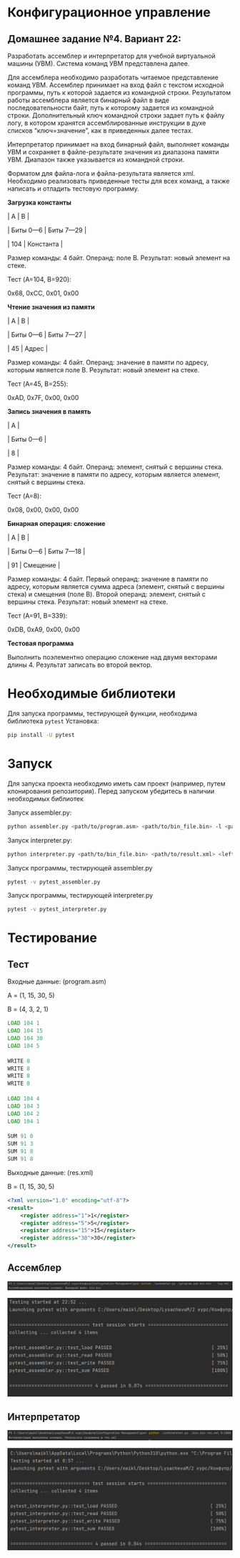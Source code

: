 # Конфигурационное управление
## Домашнее задание №4. Вариант 22:

Разработать ассемблер и интерпретатор для учебной виртуальной машины 
(УВМ). Система команд УВМ представлена далее. 

Для ассемблера необходимо разработать читаемое представление команд 
УВМ. Ассемблер принимает на вход файл с текстом исходной программы, путь к 
которой задается из командной строки. Результатом работы ассемблера является 
бинарный файл в виде последовательности байт, путь к которому задается из 
командной строки. Дополнительный ключ командной строки задает путь к файлу
логу, в котором хранятся ассемблированные инструкции в духе списков 
“ключ=значение”, как в приведенных далее тестах. 

Интерпретатор принимает на вход бинарный файл, выполняет команды УВМ 
и сохраняет в файле-результате значения из диапазона памяти УВМ. Диапазон 
также указывается из командной строки. 

Форматом для файла-лога и файла-результата является xml. 
Необходимо реализовать приведенные тесты для всех команд, а также 
написать и отладить тестовую программу.

**Загрузка константы**

| A | B |

| Биты 0—6 | Биты 7—29 |

| 104 | Константа |

Размер команды: 4 байт. Операнд: поле B. Результат: новый элемент на стеке. 

Тест (A=104, B=920):

0x68, 0xCC, 0x01, 0x00 

**Чтение значения из памяти**

| A | B |

| Биты 0—6 | Биты 7—27 |

| 45 | Адрес |

Размер команды: 4 байт. Операнд: значение в памяти по адресу, которым 
является поле B. Результат: новый элемент на стеке. 

Тест (A=45, B=255):

0xAD, 0x7F, 0x00, 0x00

**Запись значения в память**

| A |

| Биты 0—6 |

| 8 |

Размер команды: 4 байт. Операнд: элемент, снятый с вершины стека. 
Результат: значение в памяти по адресу, которым является элемент, снятый с 
вершины стека. 

Тест (A=8):

0x08, 0x00, 0x00, 0x00

**Бинарная операция: сложение**

| A | B |

| Биты 0—6 | Биты 7—18 |

| 91 | Смещение |

Размер команды: 4 байт. Первый операнд: значение в памяти по адресу, 
которым является сумма адреса (элемент, снятый с вершины стека) и смещения 
(поле B). Второй операнд: элемент, снятый с вершины стека. Результат: новый 
элемент на стеке. 

Тест (A=91, B=339):

0xDB, 0xA9, 0x00, 0x00

**Тестовая программа**

Выполнить поэлементно операцию сложение над двумя векторами длины 4. 
Результат записать во второй вектор. 

# Необходимые библиотеки
Для запуска программы, тестирующей функции, необходима библиотека `pytest`
Установка:
```BASH
pip install -U pytest
```

# Запуск
Для запуска проекта необходимо иметь сам проект (например, путем клонирования репозитория).
Перед запуском убедитесь в наличии необходимых библиотек

Запуск assembler.py:
```Bash
python assembler.py <path/to/program.asm> <path/to/bin_file.bin> -l <path/to/log.xml>
```

Запуск interpreter.py:
```Bash
python interpreter.py <path/to/bin_file.bin> <path/to/result.xml> <left_boundary:right_boundary>
```

Запуск программы, тестирующей assembler.py
```BASH
pytest -v pytest_assembler.py
```

Запуск программы, тестирующей interpreter.py
```BASH
pytest -v pytest_interpreter.py
```

# Тестирование

## Тест

Входные данные: (program.asm)

A = (1, 15, 30, 5)

B = (4, 3, 2, 1)

```asm
LOAD 104 1
LOAD 104 15
LOAD 104 30
LOAD 104 5

WRITE 8
WRITE 8
WRITE 8
WRITE 8

LOAD 104 4
LOAD 104 3
LOAD 104 2
LOAD 104 1

SUM 91 0
SUM 91 3
SUM 91 8
SUM 91 8

```

Выходные данные: (res.xml)

B = (1, 15, 30, 5)

```xml
<?xml version="1.0" encoding="utf-8"?>
<result>
	<register address="1">1</register>
	<register address="5">5</register>
	<register address="15">15</register>
	<register address="30">30</register>
</result>

```


## Ассемблер

![](png/assembler.png)

![](png/pytest_assembler.png)

## Интерпретатор

![](png/interpreter.png)

![](png/pytest_interpreter.png)
